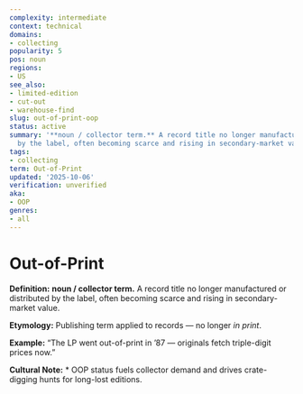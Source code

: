 ```yaml
---
complexity: intermediate
context: technical
domains:
- collecting
popularity: 5
pos: noun
regions:
- US
see_also:
- limited-edition
- cut-out
- warehouse-find
slug: out-of-print-oop
status: active
summary: '**noun / collector term.** A record title no longer manufactured or distributed
  by the label, often becoming scarce and rising in secondary-market value.'
tags:
- collecting
term: Out-of-Print
updated: '2025-10-06'
verification: unverified
aka:
- OOP
genres:
- all
---
```


# Out-of-Print

**Definition:** **noun / collector term.** A record title no longer manufactured or distributed by the label, often becoming scarce and rising in secondary-market value.

**Etymology:** Publishing term applied to records — no longer *in print*.

**Example:** “The LP went out-of-print in ’87 — originals fetch triple-digit prices now.”

**Cultural Note:** * OOP status fuels collector demand and drives crate-digging hunts for long-lost editions.

